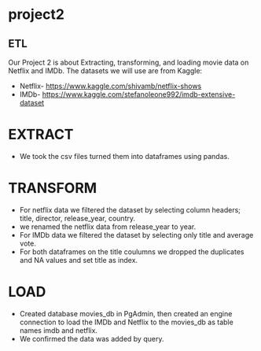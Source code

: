 # project2
## ETL
Our Project 2 is about Extracting, transforming, and loading movie data on Netflix and IMDb. 
The datasets we will use are from Kaggle:

*	Netflix- https://www.kaggle.com/shivamb/netflix-shows
*	IMDb- https://www.kaggle.com/stefanoleone992/imdb-extensive-dataset 

# EXTRACT
* We took the csv files turned them into dataframes using pandas. 
# TRANSFORM
* For netflix data we filtered the dataset by selecting column headers; title, director, release_year, country.
* we renamed the netflix data from release_year to year.
* For IMDb data we filtered the dataset by selecting only title and average vote.
* For both dataframes on the title coulumns we dropped the duplicates and NA values and set title as index.
# LOAD
* Created database movies_db in PgAdmin, then created an engine connection to load the IMDb and Netflix to the movies_db as table names imdb and netflix.
* We confirmed the data was added by query.
